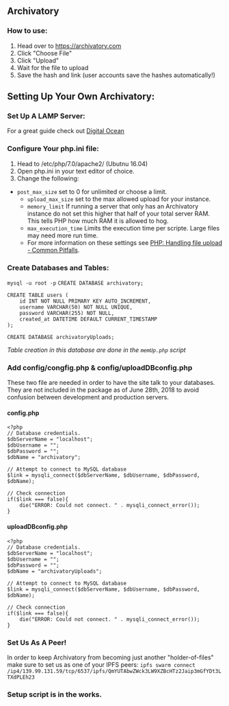 ## Archivatory
### How to use:
1. Head over to https://archivatory.com
2. Click "Choose File"
3. Click "Upload"
4. Wait for the file to upload
5. Save the hash and link (user accounts save the hashes automatically!)

## Setting Up Your Own Archivatory:
### Set Up A LAMP Server:
For a great guide check out [Digital Ocean](https://www.digitalocean.com/community/tutorials/how-to-install-linux-apache-mysql-php-lamp-stack-on-ubuntu-16-04)
### Configure Your php.ini file:
1. Head to /etc/php/7.0/apache2/ (Ubutnu 16.04)
2. Open php.ini in your text editor of choice.
3. Change the following:
  - `post_max_size` set to 0 for unlimited or choose a limit.
	- `upload_max_size` set to the max allowed upload for your instance.
	- `memory_limit` If running a server that only has an Archivatory instance do not set this higher that half of your total server RAM. This tells PHP how much RAM it is allowed to hog.
	- `max_execution_time` Limits the execution time per scripte. Large files may need more run time.
	- For more information on these settings see [PHP: Handling file upload - Common Pitfalls](http://www.php.net/manual/en/features.file-upload.common-pitfalls.php).

### Create Databases and Tables:
`mysql -u root -p`
`CREATE DATABASE archivatory;`
```
CREATE TABLE users (
    id INT NOT NULL PRIMARY KEY AUTO_INCREMENT,
    username VARCHAR(50) NOT NULL UNIQUE,
    password VARCHAR(255) NOT NULL,
    created_at DATETIME DEFAULT CURRENT_TIMESTAMP
);
```
`CREATE DATABASE archivatoryUploads;`

*Table creation in this database are done in the `memUp.php` script*

### Add config/congfig.php & config/uploadDBconfig.php
These two file are needed in order to have the site talk to your databases. They are not included in the package as of June 28th, 2018 to avoid confusion between development and production servers.
#### config.php

```
<?php
// Database credentials.
$dbServerName = "localhost";
$dbUsername = "";
$dbPassword = "";
$dbName = "archivatory";
 
// Attempt to connect to MySQL database 
$link = mysqli_connect($dbServerName, $dbUsername, $dbPassword, $dbName);
 
// Check connection
if($link === false){
    die("ERROR: Could not connect. " . mysqli_connect_error());
}
```
#### uploadDBconfig.php

```
<?php
// Database credentials.
$dbServerName = "localhost";
$dbUsername = "";
$dbPassword = "";
$dbName = "archivatoryUploads";
 
// Attempt to connect to MySQL database 
$link = mysqli_connect($dbServerName, $dbUsername, $dbPassword, $dbName);
 
// Check connection
if($link === false){
    die("ERROR: Could not connect. " . mysqli_connect_error());
}
```

### Set Us As A Peer!
In order to keep Archivatory from becoming just another "holder-of-files" make sure to set us as one of your IPFS peers:
`ipfs swarm connect /ip4/139.99.131.59/tcp/6537/ipfs/QmYUTAbwZWck3LW9XZBcHTz2Jaip3mGfYDt3LTXdPLEh23`

### Setup script is in the works.
